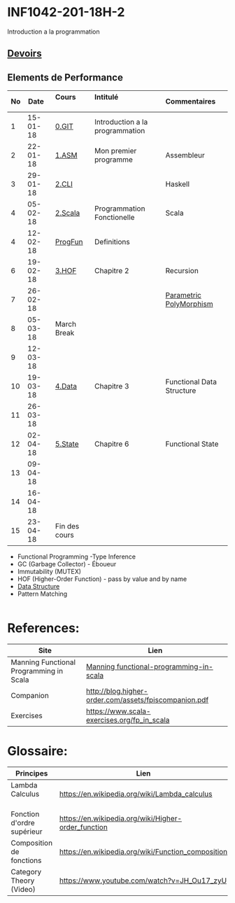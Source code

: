 # INF1042-201-18H-2

Introduction a la programmation

## [Devoirs](D.Devoirs#pour-le-16-avril-2018)

## Elements de Performance

|No| Date   | Cours                | Intitulé                                |  Commentaires             |
|--|--------|:---------------------|:----------------------------------------|:--------------------------|
| 1|15-01-18|[0.GIT](0.GIT)        | Introduction a la programmation         |                           |
| 2|22-01-18|[1.ASM](1.CLI/1.ASM)  | Mon premier programme                   | Assembleur                |
| 3|29-01-18|[2.CLI](1.CLI/2.Scala)|                                         | Haskell                   |
| 4|05-02-18|[2.Scala](2.Scala)    | Programmation Fonctionelle              | Scala                     |
| 4|12-02-18|[ProgFun](https://github.com/CollegeBoreal/progfun1)| Definitions|                          |
| 6|19-02-18|[3.HOF](3.HOF)        | Chapitre 2                              | Recursion                 |
| 7|26-02-18|                      |                                         | [Parametric PolyMorphism](https://en.wikipedia.org/wiki/Type_variable)   |
| 8|05-03-18| March Break          |                                         |                           |
| 9|12-03-18|                      |                                         |                           |
|10|19-03-18| [4.Data](4.Data)     | Chapitre 3                              | Functional Data Structure |
|11|26-03-18|                      |                                         |                           |
|12|02-04-18| [5.State](5.State)   | Chapitre 6                              | Functional State          |
|13|09-04-18|                      |                                         |                           |
|14|16-04-18|                      |                                         |                           |
|15|23-04-18| Fin des cours        |                                         |                           |


- Functional Programming
-Type Inference
- GC (Garbage Collector) - Éboueur
- Immutability (MUTEX)
- HOF (Higher-Order Function) - pass by value and by name
- [Data Structure](https://twitter.github.io/scala_school/collections.html)
- Pattern Matching

```
```

# References:

|Site| Lien                                    |
|--------------------------------|--------|
|Manning Functional Programming in Scala   |[Manning functional-programming-in-scala](https://www.manning.com/books/functional-programming-in-scala)|
|Companion                       |http://blog.higher-order.com/assets/fpiscompanion.pdf|
|Exercises                       |https://www.scala-exercises.org/fp_in_scala|


# Glossaire:

| Principes                      | Lien                                               |
|--------------------------------|----------------------------------------------------|
| Lambda Calculus                |https://en.wikipedia.org/wiki/Lambda_calculus       |
| Fonction d'ordre supérieur     |https://en.wikipedia.org/wiki/Higher-order_function |
| Composition de fonctions       |https://en.wikipedia.org/wiki/Function_composition  |
| Category Theory (Video)        |https://www.youtube.com/watch?v=JH_Ou17_zyU         |

